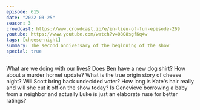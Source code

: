```yaml
---
episode: 615
date: "2022-03-25"
season: 3
crowdcast: https://www.crowdcast.io/e/in-lieu-of-fun-episode-269
youtube: https://www.youtube.com/watch?v=08Q8sgfKq4w
tags: [cheese-night]
summary: The second anniversary of the beginning of the show
special: true
---
```

What are we doing with our lives? Does Ben have a new dog shirt? How about a murder hornet update? What is the true origin story of cheese night? Will Scott bring back undecided voter? How long is Kate's hair really and will she cut it off on the show today? Is Genevieve borrowing a baby from a neighbor and actually Luke is just an elaborate ruse for better ratings? 
